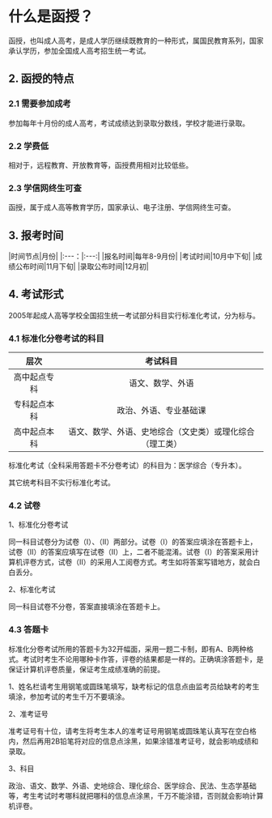 # 什么是函授？

函授，也叫成人高考，是成人学历继续既教育的一种形式，属国民教育系列，国家承认学历，参加全国成人高考招生统一考试。

## 2. 函授的特点

### 2.1 需要参加成考

参加每年十月份的成人高考，考试成绩达到录取分数线，学校才能进行录取。

### 2.2 学费低

相对于，远程教育、开放教育等，函授费用相对比较低些。

### 2.3 学信网终生可查

函授，属于成人高等教育学历，国家承认、电子注册、学信网终生可查。

## 3. 报考时间

|时间节点|月份|
|:---：|:---:|
|报名时间|每年8-9月份|
|考试时间|10月中下旬|
|成绩公布时间|11月下旬|
|录取公布时间|12月初|

## 4. 考试形式
2005年起成人高等学校全国招生统一考试部分科目实行标准化考试，分为标与。



### 4.1 标准化分卷考试的科目
|层次|考试科目|
|:---:|:---:|
|高中起点专科|语文、数学、外语|
|专科起点本科|政治、外语、专业基础课|
|高中起点本科|语文、数学、外语、史地综合（文史类）或理化综合（理工类）|

标准化考试（全科采用答题卡不分卷考试）的科目为：医学综合（专升本）。



其它统考科目不实行标准化考试。

### 4.2 试卷

1、标准化分卷考试

同一科目试卷分为试卷（Ⅰ）、（Ⅱ）两部分。试卷（Ⅰ）的答案应填涂在答题卡上，试卷（Ⅱ）的答案应填写在试卷（Ⅱ）上，二者不能混淆。试卷（Ⅰ）的答案采用计算机评卷方式，试卷（Ⅱ）的采用人工阅卷方式。考生如将答案写错地方，就会白白丢分。

2、标准化考试

同一科目试卷不分卷，答案直接填涂在答题卡上。

### 4.3 答题卡

标准化分卷考试所用的答题卡为32开幅面，采用一题二卡制，即有A、B两种格式。考试时考生不论用哪种卡作答，评卷的结果都是一样的。正确填涂答题卡，是保证计算机评卷质量，保证考生成绩准确的前提。

1、姓名栏请考生用钢笔或圆珠笔填写，缺考标记的信息点由监考员给缺考的考生填涂，参加考试的考生千万不要填涂。

2、准考证号

准考证号有十位，请考生将考生本人的准考证号用钢笔或圆珠笔认真写在空白格内，然后再用2B铅笔将对应的信息点涂黑，如果涂错准考证号，就会影响成绩和录取。

3、科目

政治、语文、数学、外语、史地综合、理化综合、医学综合、民法、生态学基础等，考生考试时考哪科就把哪科的信息点涂黑，千万不能涂错，否则就会影响计算机评卷。

